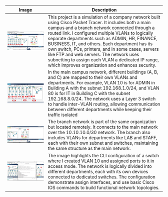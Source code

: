 | Image                       | Description                                                                                                                                                                                                                                                                                                                                                                                                                                                                                                                                                                                                                                                                                    |
| --------------------------- | ---------------------------------------------------------------------------------------------------------------------------------------------------------------------------------------------------------------------------------------------------------------------------------------------------------------------------------------------------------------------------------------------------------------------------------------------------------------------------------------------------------------------------------------------------------------------------------------------------------------------------------------------------------------------------------------------- |
| ![](Campus_overview.png) | This project is a simulation of a company network built using Cisco Packet Tracer. It includes both a main campus and a branch network connected through a routed link. I configured multiple VLANs to logically separate departments such as ADMIN, HR, FINANCE, BUSINESS, IT, and others. Each department has its own switch, PCs, printers, and in some cases, servers like FTP and web servers. The network uses subnetting to assign each VLAN a dedicated IP range, which improves organization and enhances security. |
| ![](Building_A_B_C.png)  | In the main campus network, different buildings (A, B, and C) are mapped to their own VLANs and departments. For example, VLAN 10 is for ADMIN in Building A with the subnet 192.168.1.0/24, and VLAN 80 is for IT in Building C with the subnet 192.168.8.0/24. The network uses a Layer 3 switch to handle inter-VLAN routing, allowing communication between different departments while keeping their traffic isolated                                                                                                   |
| ![](Branch_Network.png)  | The branch network is part of the same organization but located remotely. It connects to the main network over the 10.10.10.0/30 network. The branch also includes VLANs for departments like LAB and STAFF, each with their own subnet and switches, maintaining the same structure as the main network.                                                                                                                                                                                                                    |
| ![](Admin_switch.png)    | The image highlights the CLI configuration of a switch where I created VLAN 10 and assigned ports to it in access mode. The network is logically divided into different departments, each with its own devices connected to dedicated switches. The configuration demonstrate assign interfaces, and use basic Cisco IOS commands to build functional network topologies.                                                                                                                                                    |
